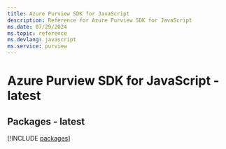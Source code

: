 ```yaml
---
title: Azure Purview SDK for JavaScript
description: Reference for Azure Purview SDK for JavaScript
ms.date: 07/29/2024
ms.topic: reference
ms.devlang: javascript
ms.service: purview
---
```

# Azure Purview SDK for JavaScript - latest
## Packages - latest
[!INCLUDE [packages](purview-index.md)]